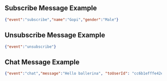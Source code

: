 ## Subscribe Message Example

```json
{"event":"subscribe","name":"Gopi","gender":"Male"}
```

## Unsubscribe Message Example

```json
{"event":"unsubscribe"}
```

## Chat Message Example

```json
{"event":"chat","message":"Hello ballerina", "toUserId": "cc6b1efffe42ea75-0003c7e2-00000002-aa19eabfbcf62d1d-48179b7d"}
```